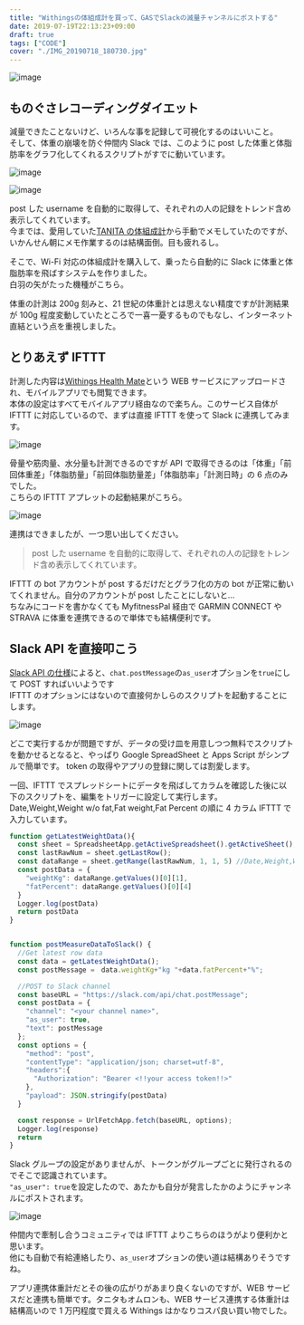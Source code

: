 ```yaml
---
title: "Withingsの体組成計を買って、GASでSlackの減量チャンネルにポストする"
date: 2019-07-19T22:13:23+09:00
draft: true
tags: ["CODE"]
cover: "./IMG_20190718_180730.jpg"
---
```


![image](./IMG_20190718_180730.jpg)

## ものぐさレコーディングダイエット

減量できたことないけど、いろんな事を記録して可視化するのはいいこと。  
そして、体重の崩壊を防ぐ仲間内 Slack では、このように post した体重と体脂肪率をグラフ化してくれるスクリプトがすでに動いています。

![image](./weight.png)

![image](./fatpercentage.png)

post した username を自動的に取得して、それぞれの人の記録をトレンド含め表示してくれています。  
今までは、愛用していた[TANITA の体組成計](https://amzn.to/2Lv42AS)から手動でメモしていたのですが、いかんせん朝にメモ作業するのは結構面倒。目も疲れるし。

そこで、Wi-Fi 対応の体組成計を購入して、乗ったら自動的に Slack に体重と体脂肪率を飛ばすシステムを作りました。  
白羽の矢がたった機種がこちら。

体重の計測は 200g 刻みと、21 世紀の体重計とは思えない精度ですが計測結果が 100g 程度変動していたところで一喜一憂するものでもなし、インターネット直結という点を重視しました。

<LinkBox isAmazonLink url="http://www.amazon.co.jp/exec/obidos/ASIN/B071LNJTVH/gensobunya-22/ref=nosim/" />

## とりあえず IFTTT

計測した内容は[Withings Health Mate](https://www.withings.com/jp/ja/health-mate)という WEB サービスにアップロードされ、モバイルアプリでも閲覧できます。  
本体の設定はすべてモバイルアプリ経由なので楽ちん。このサービス自体が IFTTT に対応しているので、まずは直接 IFTTT を使って Slack に連携してみます。

![image](./IFTTT_slack.PNG)

骨量や筋肉量、水分量も計測できるのですが API で取得できるのは「体重」「前回体重差」「体脂肪量」「前回体脂肪量差」「体脂肪率」「計測日時」の 6 点のみでした。  
こちらの IFTTT アプレットの起動結果がこちら。

![image](./IFTTT_post.PNG)

連携はできましたが、一つ思い出してください。

> post した username を自動的に取得して、それぞれの人の記録をトレンド含め表示してくれています。

IFTTT の bot アカウントが post するだけだとグラフ化の方の bot が正常に動いてくれません。自分のアカウントが post したことにしないと…  
ちなみにコードを書かなくても MyfitnessPal 経由で GARMIN CONNECT や STRAVA に体重を連携できるので単体でも結構便利です。

## Slack API を直接叩こう

[Slack API の仕様](https://api.slack.com/methods/chat.postMessage)によると、`chat.postMessage`の`as_user`オプションを`true`にして POST すればいいようです  
IFTTT のオプションにはないので直接何かしらのスクリプトを起動することにします。

![image](./diagram.png)

どこで実行するかが問題ですが、データの受け皿を用意しつつ無料でスクリプトを動かせるとなると、やっぱり Google SpreadSheet と Apps Script がシンプルで簡単です。
token の取得やアプリの登録に関しては割愛します。

一回、IFTTT でスプレッドシートにデータを飛ばしてカラムを確認した後に以下のスクリプトを、編集をトリガーに設定して実行します。
Date,Weight,Weight w/o fat,Fat weight,Fat Percent の順に 4 カラム IFTTT で入力しています。

```JavaScript
function getLatestWeightData(){
  const sheet = SpreadsheetApp.getActiveSpreadsheet().getActiveSheet();
  const lastRawNum = sheet.getLastRow();
  const dataRange = sheet.getRange(lastRawNum, 1, 1, 5) //Date,Weight,Weight w/o fat,Fat weight,Fat Percent
  const postData = {
    "weightKg": dataRange.getValues()[0][1],
    "fatPercent": dataRange.getValues()[0][4]
  }
  Logger.log(postData)
  return postData
}


function postMeasureDataToSlack() {
  //Get latest row data
  const data = getLatestWeightData();
  const postMessage =　data.weightKg+"kg "+data.fatPercent+"%";

  //POST to Slack channel
  const baseURL = "https://slack.com/api/chat.postMessage";
  const postData = {
    "channel": "<your channel name>",
    "as_user": true,
    "text": postMessage
  };
  const options = {
    "method": "post",
    "contentType": "application/json; charset=utf-8",
    "headers":{
      "Authorization": "Bearer <!!your access token!!>"
    },
    "payload": JSON.stringify(postData)
  }

  const response = UrlFetchApp.fetch(baseURL, options);
  Logger.log(response)
  return
}
```

Slack グループの設定がありませんが、トークンがグループごとに発行されるのでそこで認識されています。  
`"as_user": true`を設定したので、あたかも自分が発言したかのようにチャンネルにポストされます。

![image](./post.PNG)

仲間内で牽制し合うコミュニティでは IFTTT よりこちらのほうがより便利かと思います。  
他にも自動で有給連絡したり、`as_user`オプションの使い道は結構ありそうですね。

アプリ連携体重計だとその後の広がりがあまり良くないのですが、WEB サービスだと連携も簡単です。タニタもオムロンも、WEB サービス連携する体重計は結構高いので 1 万円程度で買える Withings はかなりコスパ良い買い物でした。

<LinkBox isAmazonLink url="http://www.amazon.co.jp/exec/obidos/ASIN/B071LNJTVH/gensobunya-22/ref=nosim/" />

